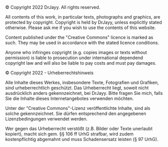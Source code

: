 © Copyright 2022 DrJayy. All rights reserved. 

All contents of this work, in particular texts, photographs and graphics, are protected by copyright. 
Copyright is held by DrJayy, unless explicitly stated otherwise. Please ask me if you wish to use the
contents of this website.

Content published under the "Creative Commons" licence is marked as such. 
They may be used in accordance with the stated licence conditions.

Anyone who infringes copyright (e.g. copies images or texts without permission) is liable to prosecution
under international dependend copyright law and will also be liable to pay costs and must pay damages.


© Copyright 2022 - Urheberrechtshinweis

Alle Inhalte dieses Werkes, insbesondere Texte, Fotografien und Grafiken, sind urheberrechtlich geschützt. 
Das Urheberrecht liegt, soweit nicht ausdrücklich anders gekennzeichnet, bei DrJayy. Bitte fragen Sie mich,
falls Sie die Inhalte dieses Internetangebotes verwenden möchten.

Unter der "Creative Commons"-Lizenz veröffentlichte Inhalte, sind als solche gekennzeichnet. 
Sie dürfen entsprechend den angegebenen Lizenzbedingungen verwendet werden.

Wer gegen das Urheberrecht verstößt (z.B. Bilder oder Texte unerlaubt kopiert), macht sich gem. §§ 106 ff UrhG strafbar,
wird zudem kostenpflichtig abgemahnt und muss Schadensersatz leisten (§ 97 UrhG).